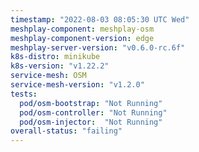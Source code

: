 ```yaml
---
timestamp: "2022-08-03 08:05:30 UTC Wed"
meshplay-component: meshplay-osm
meshplay-component-version: edge
meshplay-server-version: "v0.6.0-rc.6f"
k8s-distro: minikube
k8s-version: "v1.22.2"
service-mesh: OSM
service-mesh-version: "v1.2.0"
tests:
  pod/osm-bootstrap: "Not Running"
  pod/osm-controller: "Not Running"
  pod/osm-injector:  "Not Running"
overall-status: "failing"
---
```

